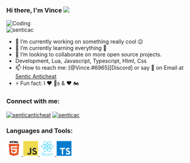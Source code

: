 ### Hi there, I'm Vince <img src="https://media.giphy.com/media/hvRJCLFzcasrR4ia7z/giphy.gif" width="25px">
<img align="right" alt="Coding" width="2500" src="https://cdn.discordapp.com/attachments/1008135477666263081/1087019116113694720/sacc.png">

<p align="left"> <img src="https://komarev.com/ghpvc/?username=senticac&label=Profile%20views&color=0e75b6&style=flat" alt="senticac" /> </p>

- 🔭 I’m currently working on something really cool 😉
- 🌱 I’m currently learning everything 🤣
- 👯 I’m looking to collaborate on more open source projects.
- Development, Lua, Javascript, Typescript, Html, Css</b>
- 📫 How to reach me: [@Vince.#6965][Discord] or say 👋 on Email at [Sentic Anticheat](mailto:senticanticheat@gmail.com)
- ⚡ Fun fact: I ❤️ 🐶s & ❤️ 🏍️

<h3 align="left">Connect with me:</h3>
<p align="left">
<a href="https://www.youtube.com/c/senticanticheat" target="blank"><img align="center" src="https://raw.githubusercontent.com/rahuldkjain/github-profile-readme-generator/master/src/images/icons/Social/youtube.svg" alt="senticanticheat" height="30" width="40" /></a>
<a href="https://discord.gg/senticac" target="blank"><img align="center" src="https://raw.githubusercontent.com/rahuldkjain/github-profile-readme-generator/master/src/images/icons/Social/discord.svg" alt="senticac" height="30" width="40" /></a>
</p>

<h3 align="left">Languages and Tools:</h3>
<p align="left"> <a href="https://www.w3.org/html/" target="_blank" rel="noreferrer"> <img src="https://raw.githubusercontent.com/devicons/devicon/master/icons/html5/html5-original-wordmark.svg" alt="html5" width="40" height="40"/> </a> <a href="https://developer.mozilla.org/en-US/docs/Web/JavaScript" target="_blank" rel="noreferrer"> <img src="https://raw.githubusercontent.com/devicons/devicon/master/icons/javascript/javascript-original.svg" alt="javascript" width="40" height="40"/> </a> <a href="https://reactjs.org/" target="_blank" rel="noreferrer"> <img src="https://raw.githubusercontent.com/devicons/devicon/master/icons/react/react-original-wordmark.svg" alt="react" width="40" height="40"/> </a> <a href="https://www.typescriptlang.org/" target="_blank" rel="noreferrer"> <img src="https://raw.githubusercontent.com/devicons/devicon/master/icons/typescript/typescript-original.svg" alt="typescript" width="40" height="40"/> </a> </p>
